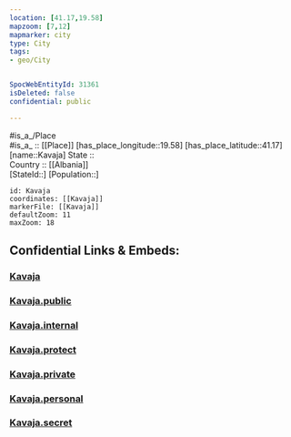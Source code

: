 ```yaml
---
location: [41.17,19.58] 
mapzoom: [7,12] 
mapmarker: city 
type: City
tags:
- geo/City


SpocWebEntityId: 31361
isDeleted: false
confidential: public

---
```

#is_a_/Place  
#is_a_ :: [[Place]] 
[has_place_longitude::19.58] 
[has_place_latitude::41.17] 
[name::Kavaja] 
State ::  
Country :: [[Albania]]  
[StateId::] 
[Population::] 



```leaflet
id: Kavaja
coordinates: [[Kavaja]] 
markerFile: [[Kavaja]] 
defaultZoom: 11 
maxZoom: 18
```


## Confidential Links & Embeds: 

### [Kavaja](/_Standards/Earth/Continent/Europe/Europe~South/Albania/Counties~Albania/Durrës/City/Kavaja.md) 

### [Kavaja.public](/_public/Earth/Continent/Europe/Europe~South/Albania/Counties~Albania/Durrës/City/Kavaja.public.md) 

### [Kavaja.internal](/_internal/Earth/Continent/Europe/Europe~South/Albania/Counties~Albania/Durrës/City/Kavaja.internal.md) 

### [Kavaja.protect](/_protect/Earth/Continent/Europe/Europe~South/Albania/Counties~Albania/Durrës/City/Kavaja.protect.md) 

### [Kavaja.private](/_private/Earth/Continent/Europe/Europe~South/Albania/Counties~Albania/Durrës/City/Kavaja.private.md) 

### [Kavaja.personal](/_personal/Earth/Continent/Europe/Europe~South/Albania/Counties~Albania/Durrës/City/Kavaja.personal.md) 

### [Kavaja.secret](/_secret/Earth/Continent/Europe/Europe~South/Albania/Counties~Albania/Durrës/City/Kavaja.secret.md)

